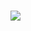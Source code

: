 ### <img src="https://encrypted-tbn0.gstatic.com/images?q=tbn:ANd9GcQwRy68In7u5A9JmuefaMprN-ftuauPDvhRdgW6zJoIYFbWC6Maim-mFNaONzSA4zLOgbc&usqp=CAU" />

<!--
**cc-Mehdi/cc-Mehdi** is a ✨ _special_ ✨ repository because its `README.md` (this file) appears on your GitHub profile.

Here are some ideas to get you started:

- 🔭 I’m currently working on ...
- 🌱 I’m currently learning ...
- 👯 I’m looking to collaborate on ...
- 🤔 I’m looking for help with ...
- 💬 Ask me about ...
- 📫 How to reach me: ...
- 😄 Pronouns: ...
- ⚡ Fun fact: ...
-->
